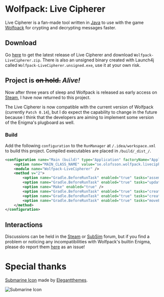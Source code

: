 # Wolfpack: Live Cipherer
Live Cipherer is a fan-made tool written in [Java](https://www.java.com/download/) to use with the game [Wolfpack](http://wolfpackgame.com/) for crypting and decrypting messages faster.

## Download
Go [here](https://github.com/ChrisAcrobat/Wolfpack-Live-Cipherer/releases/latest/) to get the latest release of Live Cipherer and download `Wolfpack-LiveCipherer.zip`.
There is also an unsigned binary created with Launch4j called `Wolfpack-LiveCipherer.unsigned.exe`, use it at your own risk.

## Project is ~~on hold.~~ _Alive!_
Now after three years of sleep and Wolfpack is released as early access on [Steam](https://store.steampowered.com/app/490920/), I have now returned to this project.

The Live Cipherer is now compatible with the current version of Wolfpack (currently `Patch 0.14`), but I do expect the capability to change in the future because I think that the developers are aiming to implement some version of the Enigma's plugboard as well.

### Build
Add the following `configuration` to the `RunManager` at `/.idea/workspace.xml` to build this project. Compiled executables are placed in `/build/_dist_/`.
```xml
<configuration name="Main (build)" type="Application" factoryName="Application">
	<option name="MAIN_CLASS_NAME" value="se.olofsson.wolfpack.livecipherer.Main" />
	<module name="Wolfpack-LiveCipherer" />
	<method v="2">
		<option name="Gradle.BeforeRunTask" enabled="true" tasks="assemble" externalProjectPath="$PROJECT_DIR$" vmOptions="" scriptParameters="" />
		<option name="Gradle.BeforeRunTask" enabled="true" tasks="updateManifest" externalProjectPath="$PROJECT_DIR$" vmOptions="" scriptParameters="" />
		<option name="Make" enabled="true" />
		<option name="Gradle.BeforeRunTask" enabled="true" tasks="createExe" externalProjectPath="$PROJECT_DIR$" vmOptions="" scriptParameters="" />
		<option name="Gradle.BeforeRunTask" enabled="true" tasks="createDist" externalProjectPath="$PROJECT_DIR$" vmOptions="" scriptParameters="" />
		<option name="Gradle.BeforeRunTask" enabled="true" tasks="moveExe" externalProjectPath="$PROJECT_DIR$" vmOptions="" scriptParameters="" />
	</method>
</configuration>
```

## Interactions
Discussions can be held in the [Steam](https://steamcommunity.com/app/490920/discussions/0/1837937637905826469/) or [SubSim](http://www.subsim.com/radioroom/showthread.php?t=226415) forum, but if you find a problem or noticing any incompatibilities with Wolfpack's builtin Enigma, please do report them [here](https://github.com/ChrisAcrobat/Wolfpack-Live-Cipherer/issues/) as an issue!

# Special thanks
[Submarine Icon](http://www.iconarchive.com/show/beautiful-flat-one-color-icons-by-elegantthemes/submarine-icon.html) made by [Elegantthemes](http://www.iconarchive.com/artist/elegantthemes.html).

![Submarine Icon](https://github.com/ChrisAcrobat/Wolfpack-Live-Cipherer/blob/master/res/submarine-icon.png?raw=true "Submarine Icon")
